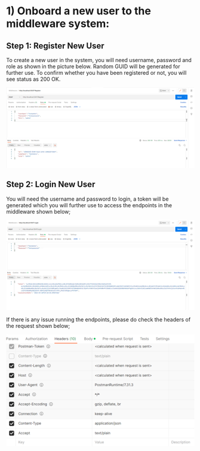# 1) Onboard a new user to the middleware system:

## Step 1:  Register New User

To create a new user in the system, you will need username, password and role as shown in the picture below. Random GUID will be generated for further use. To confirm whether you have been registered or not, you will see status as 200 OK. 

![image](img/Newuserregister.png)

## Step 2: Login New User

You will need the username and password to login, a token will be generated which you will further use to access the endpoints in the middleware shown below;

![image](img/Tokennewuser.PNG)

If there is any issue running the endpoints, please do check the headers of the request shown below; 

![image](img/newuserheaders.png)






